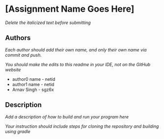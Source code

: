 # [Assignment Name Goes Here] 

*Delete the italicized text before submitting*

## Authors

*Each author should add their own name, and *only* their own name via commit and push.*

*You should make the edits to this readme in your IDE, not on the GitHub website*

* author0 name - netid
* author1 name - netid
*  Arnav Singh - sgz6x

## Description

*Add a description of how to build and run your program here*

*Your instruction should include steps for cloning the repository and building using gradle*

